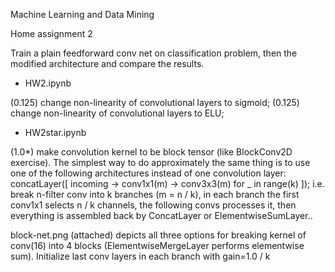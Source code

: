 Machine Learning and Data Mining

Home assignment 2


Train a plain feedforward conv net on classification problem, then the modified architecture and compare the results.

* HW2.ipynb

(0.125) change non-linearity of convolutional layers to sigmoid;
(0.125) change non-linearity of convolutional layers to ELU;

* HW2star.ipynb

(1.0*) make convolution kernel to be block tensor (like BlockConv2D exercise). The simplest way to do approximately the same thing is to use one of the following architectures instead of one convolution layer:
concatLayer([ incoming -> conv1x1(m) -> conv3x3(m) for _ in range(k) ]);
i.e. break n-filter conv into k branches (m = n / k), in each branch the first conv1x1 selects n / k channels, the following convs processes it, then everything is assembled back by ConcatLayer or ElementwiseSumLayer..

block-net.png (attached) depicts all three options for breaking kernel of conv(16) into 4 blocks (ElementwiseMergeLayer performs elementwise sum).
Initialize last conv layers in each branch with gain=1.0 / k
